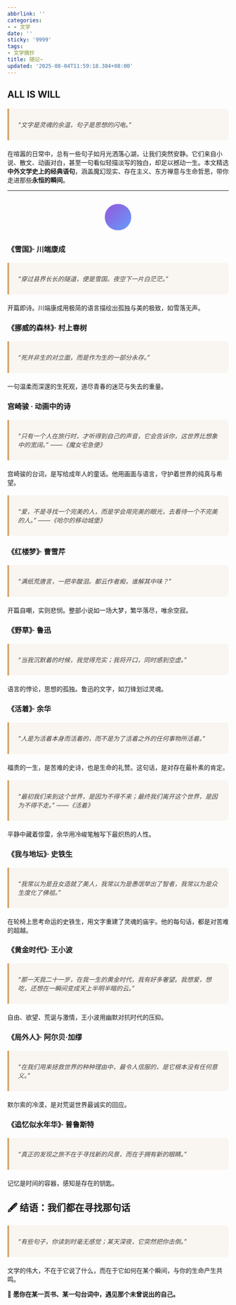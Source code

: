 ```yaml
---
abbrlink: ''
categories:
- - 文学
date: ''
sticky: '9999'
tags:
- 文学摘抄
title: 随记~
updated: '2025-08-04T11:59:18.384+08:00'
---
```

## ALL IS WILL

> _“文字是灵魂的余温，句子是思想的闪电。”_

在喧嚣的日常中，总有一些句子如月光洒落心湖，让我们突然安静。它们来自小说、散文、动画对白，甚至一句看似轻描淡写的独白，却足以撼动一生。本文精选**中外文学史上的经典语句**，涵盖魔幻现实、存在主义、东方禅意与生命哲思，带你走进那些**永恒的瞬间**。

---


<div style="text-align: center; margin: 30px 0;">
  <div style="display: inline-block; width: 60px; height: 60px; background: linear-gradient(135deg, #6a11cb 0%, #2575fc 100%); border-radius: 50%; animation: pulse 2s infinite;">
  </div>
</div>

<style>
  @keyframes pulse {
    0% { transform: scale(1); opacity: 0.7; }
    50% { transform: scale(1.2); opacity: 1; }
    100% { transform: scale(1); opacity: 0.7; }
  }
  blockquote {
    border-left: 4px solid #d4a76a;
    padding: 12px 20px;
    margin: 20px 0;
    background-color: #f9f5f0;
    font-style: italic;
    color: #444;
    border-radius: 0 8px 8px 0;
  }
  table {
    width: 100%;
    border-collapse: collapse;
    margin: 25px 0;
    font-size: 0.95em;
    background: #fffaf3;
    border-radius: 8px;
    overflow: hidden;
    box-shadow: 0 2px 8px rgba(0,0,0,0.05);
  }
  th, td {
    padding: 12px 15px;
    text-align: left;
    border-bottom: 1px solid #eee;
  }
  th {
    background: #e6ba7e;
    color: white;
  }
  tr:hover {
    background-color: #f3e6d9;
  }
</style>

### 《雪国》· 川端康成

> “穿过县界长长的隧道，便是雪国。夜空下一片白茫茫。”

开篇即诗。川端康成用极简的语言描绘出孤独与美的极致，如雪落无声。

### 《挪威的森林》· 村上春树

> “死并非生的对立面，而是作为生的一部分永存。”

一句温柔而深邃的生死观，道尽青春的迷茫与失去的重量。

### 宫崎骏 · 动画中的诗

> “只有一个人在旅行时，才听得到自己的声音，它会告诉你，这世界比想象中的宽阔。”
> ——《魔女宅急便》

宫崎骏的台词，是写给成年人的童话。他用画面与语言，守护着世界的纯真与希望。

> “爱，不是寻找一个完美的人，而是学会用完美的眼光，去看待一个不完美的人。”
> ——《哈尔的移动城堡》

### 《红楼梦》· 曹雪芹

> “满纸荒唐言，一把辛酸泪。都云作者痴，谁解其中味？”

开篇自嘲，实则悲悯。整部小说如一场大梦，繁华落尽，唯余空寂。

### 《野草》· 鲁迅

> “当我沉默着的时候，我觉得充实；我将开口，同时感到空虚。”

语言的悖论，思想的孤独。鲁迅的文字，如刀锋划过灵魂。

### 《活着》· 余华

> “人是为活着本身而活着的，而不是为了活着之外的任何事物所活着。”

福贵的一生，是苦难的史诗，也是生命的礼赞。这句话，是对存在最朴素的肯定。

> “最初我们来到这个世界，是因为不得不来；最终我们离开这个世界，是因为不得不走。”
> ——《活着》

平静中藏着惊雷，余华用冷峻笔触写下最炽热的人性。

### 《我与地坛》· 史铁生

> “我常以为是丑女造就了美人，我常以为是愚氓举出了智者，我常以为是众生度化了佛祖。”

在轮椅上思考命运的史铁生，用文字重建了灵魂的庙宇。他的每句话，都是对苦难的超越。

### 《黄金时代》· 王小波

> “那一天我二十一岁，在我一生的黄金时代，我有好多奢望。我想爱，想吃，还想在一瞬间变成天上半明半暗的云。”

自由、欲望、荒诞与激情，王小波用幽默对抗时代的压抑。

### 《局外人》· 阿尔贝·加缪

> “在我们用来拯救世界的种种理由中，最令人信服的，是它根本没有任何意义。”

默尔索的冷漠，是对荒诞世界最诚实的回应。

### 《追忆似水年华》· 普鲁斯特

> “真正的发现之旅不在于寻找新的风景，而在于拥有新的眼睛。”

记忆是时间的容器，感知是存在的钥匙。

## 🖋️ 结语：我们都在寻找那句话

> _“有些句子，你读到时毫无感觉；某天深夜，它突然把你击倒。”_

文学的伟大，不在于它说了什么，而在于它如何在某个瞬间，与你的生命产生共鸣。

📖 **愿你在某一页书、某一句台词中，遇见那个未曾说出的自己。**
